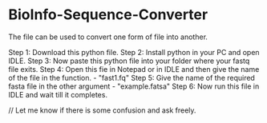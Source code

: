 # BioInfo-Sequence-Converter
The file can be used to convert one form of file into another.


Step 1: Download this python file.
Step 2: Install python in your PC and open IDLE.
Step 3: Now paste this python file into your folder where your fastq file exits.
Step 4: Open this fie in Notepad or in IDLE and then give the name of the file in the function.  - "fast1.fq"
Step 5: Give the name of the required fasta file in the other argument - "example.fatsa"
Step 6: Now run this file in IDLE and wait till it completes.


// Let me know if there is some confusion and ask freely.
